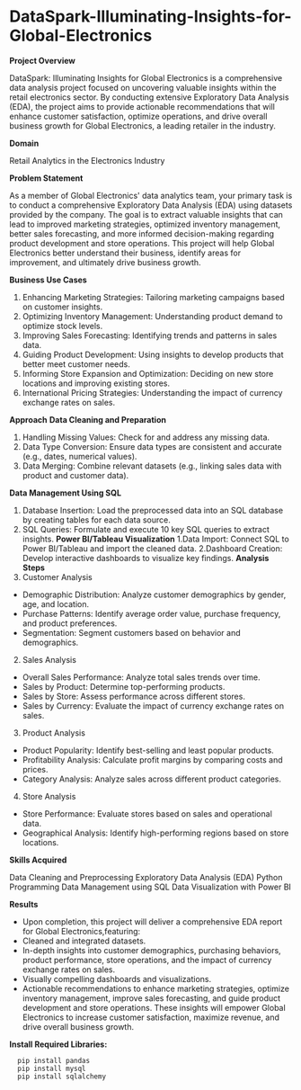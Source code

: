 # **DataSpark-Illuminating-Insights-for-Global-Electronics**

**Project Overview**

DataSpark: Illuminating Insights for Global Electronics is a comprehensive data analysis project focused on uncovering valuable insights within the retail electronics sector. By conducting extensive Exploratory Data Analysis (EDA), the project aims to provide actionable recommendations that will enhance customer satisfaction, optimize operations, and drive overall business growth for Global Electronics, a leading retailer in the industry.


**Domain**

Retail Analytics in the Electronics Industry

**Problem Statement**

As a member of Global Electronics' data analytics team, your primary task is to conduct a comprehensive Exploratory Data Analysis (EDA) using datasets provided by the company. The goal is to extract valuable insights that can lead to improved marketing strategies, optimized inventory management, better sales forecasting, and more informed decision-making regarding product development and store operations. This project will help Global Electronics better understand their business, identify areas for improvement, and ultimately drive business growth.

**Business Use Cases**
1. Enhancing Marketing Strategies: Tailoring marketing campaigns based on customer insights.
2. Optimizing Inventory Management: Understanding product demand to optimize stock levels.
3. Improving Sales Forecasting: Identifying trends and patterns in sales data.
4. Guiding Product Development: Using insights to develop products that better meet customer needs.
5. Informing Store Expansion and Optimization: Deciding on new store locations and improving existing stores.
6. International Pricing Strategies: Understanding the impact of currency exchange rates on sales.

**Approach**
 **Data Cleaning and Preparation**
1. Handling Missing Values: Check for and address any missing data.
2. Data Type Conversion: Ensure data types are consistent and accurate (e.g., dates, numerical values).
3. Data Merging: Combine relevant datasets (e.g., linking sales data with product and customer data).
 
 **Data Management Using SQL**
1. Database Insertion: Load the preprocessed data into an SQL database by creating tables for each data source.
2. SQL Queries: Formulate and execute 10 key SQL queries to extract insights.
 **Power BI/Tableau Visualization**
1.Data Import: Connect SQL to Power BI/Tableau and import the cleaned data.
2.Dashboard Creation: Develop interactive dashboards to visualize key findings.
**Analysis Steps**
1. Customer Analysis
- Demographic Distribution: Analyze customer demographics by gender, age, and location.
- Purchase Patterns: Identify average order value, purchase frequency, and product preferences.
- Segmentation: Segment customers based on behavior and demographics.
2. Sales Analysis
- Overall Sales Performance: Analyze total sales trends over time.
- Sales by Product: Determine top-performing products.
- Sales by Store: Assess performance across different stores.
- Sales by Currency: Evaluate the impact of currency exchange rates on sales.
3. Product Analysis
- Product Popularity: Identify best-selling and least popular products.
- Profitability Analysis: Calculate profit margins by comparing costs and prices.
- Category Analysis: Analyze sales across different product categories.
4. Store Analysis
- Store Performance: Evaluate stores based on sales and operational data.
- Geographical Analysis: Identify high-performing regions based on store locations.


**Skills Acquired**

Data Cleaning and Preprocessing
Exploratory Data Analysis (EDA)
Python Programming
Data Management using SQL
Data Visualization with Power BI

**Results**
- Upon completion, this project will deliver a comprehensive EDA report for Global Electronics,featuring:
- Cleaned and integrated datasets.
- In-depth insights into customer demographics, purchasing behaviors, product performance, store operations, and the impact of currency exchange rates on sales.
- Visually compelling dashboards and visualizations.
- Actionable recommendations to enhance marketing strategies, optimize inventory management, improve sales forecasting, and guide product development and store operations.
These insights will empower Global Electronics to increase customer satisfaction, maximize revenue, and drive overall business growth.

**Install Required Libraries:**

      pip install pandas
      pip install mysql
      pip install sqlalchemy 
      
      
